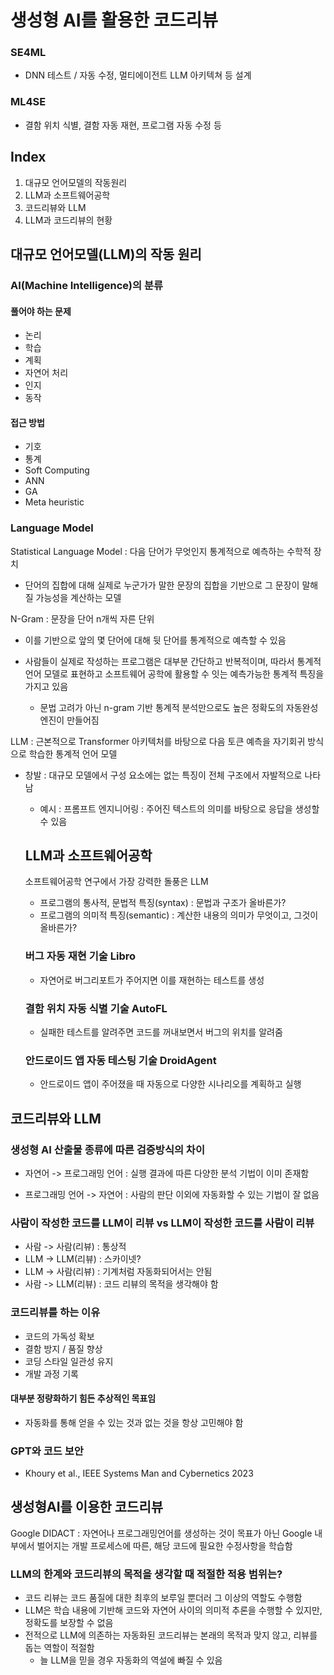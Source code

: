 # 생성형 AI를 활용한 코드리뷰

### SE4ML

- DNN 테스트 / 자동 수정, 멀티에이전트 LLM 아키텍쳐 등 설계

### ML4SE

- 결함 위치 식별, 결함 자동 재현, 프로그램 자동 수정 등

## Index

1. 대규모 언어모델의 작동원리
2. LLM과 소프트웨어공학
3. 코드리뷰와 LLM
4. LLM과 코드리뷰의 현황

## 대규모 언어모델(LLM)의 작동 원리

### AI(Machine Intelligence)의 분류

#### 풀어야 하는 문제

- 논리
- 학습
- 계획
- 자연어 처리
- 인지
- 동작

#### 접근 방법

- 기호
- 통계
- Soft Computing
- ANN
- GA
- Meta heuristic

### Language Model

Statistical Language Model : 다음 단어가 무엇인지 통계적으로 예측하는 수학적 장치

- 단어의 집합에 대해 실제로 누군가가 말한 문장의 집합을 기반으로 그 문장이 말해질 가능성을 계산하는 모델

N-Gram : 문장을 단어 n개씩 자른 단위

- 이를 기반으로 앞의 몇 단어에 대해 뒷 단어를 통계적으로 예측할 수 있음

- 사람들이 실제로 작성하는 프로그램은 대부분 간단하고 반복적이며, 따라서 통계적 언어 모델로 표현하고 소프트웨어 공학에 활용할 수 잇는 예측가능한 통계적 특징을 가지고 있음
  - 문법 고려가 아닌 n-gram 기반 통계적 분석만으로도 높은 정확도의 자동완성 엔진이 만들어짐

LLM : 근본적으로 Transformer 아키텍처를 바탕으로 다음 토큰 예측을 자기회귀 방식으로 학습한 통계적 언어 모델

- 창발 : 대규모 모델에서 구성 요소에는 없는 특징이 전체 구조에서 자발적으로 나타남

  - 예시 : 프롬프트 엔지니어링 : 주어진 텍스트의 의미를 바탕으로 응답을 생성할 수 있음

  ## LLM과 소프트웨어공학

  소프트웨어공학 연구에서 가장 강력한 돌풍은 LLM

  - 프로그램의 통사적, 문법적 특징(syntax) : 문법과 구조가 올바른가?
  - 프로그램의 의미적 특징(semantic) : 계산한 내용의 의미가 무엇이고, 그것이 올바른가?

  ### 버그 자동 재현 기술 Libro

  - 자연어로 버그리포트가 주어지면 이를 재현하는 테스트를 생성

  ### 결함 위치 자동 식별 기술 AutoFL

  - 실패한 테스트를 알려주면 코드를 꺼내보면서 버그의 위치를 알려줌

  ### 안드로이드 앱 자동 테스팅 기술 DroidAgent

  - 안드로이드 앱이 주어졌을 때 자동으로 다양한 시나리오를 계획하고 실행

## 코드리뷰와 LLM

### 생성형 AI 산출물 종류에 따른 검증방식의 차이

- 자연어 -> 프로그래밍 언어 : 실행 결과에 따른 다양한 분석 기법이 이미 존재함

- 프로그래밍 언어 -> 자연어 : 사람의 판단 이외에 자동화할 수 있는 기법이 잘 없음

### 사람이 작성한 코드를 LLM이 리뷰 vs LLM이 작성한 코드를 사람이 리뷰

- 사람 -> 사람(리뷰) : 통상적
- LLM -> LLM(리뷰) : 스카이넷?
- LLM -> 사람(리뷰) : 기계처럼 자동화되어서는 안됨
- 사람 -> LLM(리뷰) : 코드 리뷰의 목적을 생각해야 함

### 코드리뷰를 하는 이유

- 코드의 가독성 확보
- 결함 방지 / 품질 향상
- 코딩 스타일 일관성 유지
- 개발 과정 기록

#### 대부분 정량화하기 힘든 추상적인 목표임

- 자동화를 통해 얻을 수 있는 것과 없는 것을 항상 고민해야 함

### GPT와 코드 보안

- Khoury et al., IEEE Systems Man and Cybernetics 2023

## 생성형AI를 이용한 코드리뷰

Google DIDACT : 자연어나 프로그래밍언어를 생성하는 것이 목표가 아닌 Google 내부에서 벌어지는 개발 프로세스에 따른, 해당 코드에 필요한 수정사항을 학습함

### LLM의 한계와 코드리뷰의 목적을 생각할 때 적절한 적용 범위는?

- 코드 리뷰는 코드 품질에 대한 최후의 보루일 뿐더러 그 이상의 역할도 수행함
- LLM은 학습 내용에 기반해 코드와 자연어 사이의 의미적 추론을 수행할 수 있지만, 정확도를 보장할 수 없음
- 전적으로 LLM에 의존하는 자동화된 코드리뷰는 본래의 목적과 맞지 않고, 리뷰를 돕는 역할이 적절함
  - 늘 LLM을 믿을 경우 자동화의 역설에 빠질 수 있음
